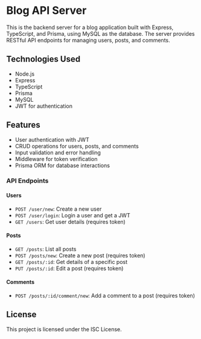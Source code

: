 # Blog API Server

This is the backend server for a blog application built with Express, TypeScript, and Prisma, using MySQL as the database. The server provides RESTful API endpoints for managing users, posts, and comments.

## Technologies Used
- Node.js
- Express
- TypeScript
- Prisma
- MySQL
- JWT for authentication

## Features
- User authentication with JWT
- CRUD operations for users, posts, and comments
- Input validation and error handling
- Middleware for token verification
- Prisma ORM for database interactions

### API Endpoints
#### Users
- `POST /user/new`: Create a new user
- `POST /user/login`: Login a user and get a JWT
- `GET /users`: Get user details (requires token)

#### Posts
- `GET /posts`: List all posts
- `POST /posts/new`: Create a new post (requires token)
- `GET /posts/:id`: Get details of a specific post
- `PUT /posts/:id`: Edit a post (requires token)

#### Comments
- `POST /posts/:id/comment/new`: Add a comment to a post (requires token)

## License
This project is licensed under the ISC License.
